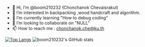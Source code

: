 - 👋 Hi, I’m @boom210232 (Chonchanok Chevaisrakul)
- 👀 I’m interested in backpacking ,wood handcraft and algorithm.
- 🌱 I’m currently learning "How to debug coding"
- 💞️ I’m looking to collaborate on "NULL"
- 📫 How to reach me : chonchanok.che@ku.th

[![Top Langs](https://github-readme-stats.vercel.app/api/top-langs/?username=boom210232&layout=compact&theme=tokyonight)](https://github.com/boom210232/github-readme-stats)
![boom210232's GitHub stats](https://github-readme-stats.vercel.app/api?username=boom210232&count_private=true&show_icon=true&theme=tokyonight)



<!---
boom210232/boom210232 is a ✨ special ✨ repository because its `README.md` (this file) appears on your GitHub profile.
You can click the Preview link to take a look at your changes.
--->
